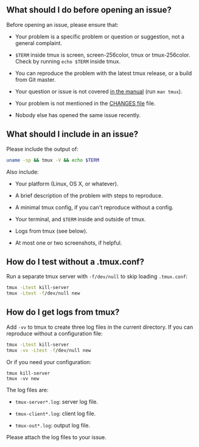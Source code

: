 ## What should I do before opening an issue?

Before opening an issue, please ensure that:

- Your problem is a specific problem or question or suggestion, not a general
  complaint.

- `$TERM` inside tmux is screen, screen-256color, tmux or tmux-256color. Check
  by running `echo $TERM` inside tmux.

- You can reproduce the problem with the latest tmux release, or a build from
  Git master.

- Your question or issue is not covered [in the
  manual](https://man.openbsd.org/tmux.1) (run `man tmux`).

- Your problem is not mentioned in the [CHANGES
  file](https://raw.githubusercontent.com/tmux/tmux/master/CHANGES) file.

- Nobody else has opened the same issue recently.

## What should I include in an issue?

Please include the output of:

~~~bash
uname -sp && tmux -V && echo $TERM
~~~

Also include:

- Your platform (Linux, OS X, or whatever).

- A brief description of the problem with steps to reproduce.

- A minimal tmux config, if you can't reproduce without a config.

- Your terminal, and `$TERM` inside and outside of tmux.

- Logs from tmux (see below).

- At most one or two screenshots, if helpful.

## How do I test without a .tmux.conf?

Run a separate tmux server with `-f/dev/null` to skip loading `.tmux.conf`:

~~~bash
tmux -Ltest kill-server
tmux -Ltest -f/dev/null new
~~~

## How do I get logs from tmux?

Add `-vv` to tmux to create three log files in the current directory. If you can
reproduce without a configuration file:

~~~bash
tmux -Ltest kill-server
tmux -vv -Ltest -f/dev/null new
~~~

Or if you need your configuration:

~~~base
tmux kill-server
tmux -vv new
~~~

The log files are:

- `tmux-server*.log`: server log file.

- `tmux-client*.log`: client log file.

- `tmux-out*.log`: output log file.

Please attach the log files to your issue.
